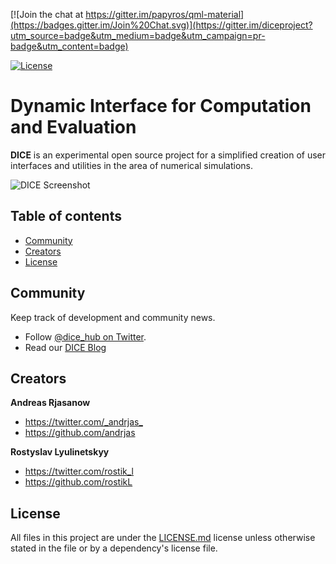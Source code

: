 [![Join the chat at https://gitter.im/papyros/qml-material](https://badges.gitter.im/Join%20Chat.svg)](https://gitter.im/diceproject?utm_source=badge&utm_medium=badge&utm_campaign=pr-badge&utm_content=badge)

[![License](http://img.shields.io/:license-gpl3-blue.svg)](http://img.shields.io/:license-gpl3-blue.svg)

# Dynamic Interface for Computation and Evaluation

**DICE** is an experimental open source project for a simplified creation of  user interfaces and utilities in the area of numerical simulations.

![DICE Screenshot](http://dicehub.net/wp-content/uploads/2015/04/dice_desk.jpg "DICE Screenshot")

## Table of contents
- [Community](#community)
- [Creators](#creators)
- [License](#license)

## Community

Keep track of development and community news.

- Follow [@dice_hub on Twitter](https://twitter.com/dice_hub).
- Read our [DICE Blog](http://dicehub.net/blog/)

## Creators

**Andreas Rjasanow**

- <https://twitter.com/_andrjas_>
- <https://github.com/andrjas>

**Rostyslav Lyulinetskyy**

- <https://twitter.com/rostik_l>
- <https://github.com/rostikL>

## License

All files in this project are under the [LICENSE.md](LICENSE.md) license unless otherwise stated in the file or by a dependency's license file.
